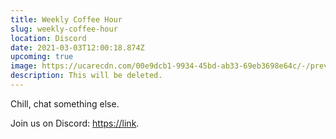 ```yaml
---
title: Weekly Coffee Hour
slug: weekly-coffee-hour
location: Discord
date: 2021-03-03T12:00:18.874Z
upcoming: true
image: https://ucarecdn.com/00e9dcb1-9934-45bd-ab33-69eb3698e64c/-/preview/
description: This will be deleted.
---
```

Chill, chat something else. 



Join us on Discord: <https://link>.